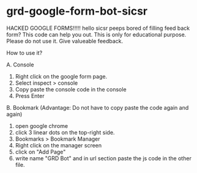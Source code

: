 # grd-google-form-bot-sicsr
HACKED GOOGLE FORMS!!!!! hello sicsr peeps bored of filling feed back form? This code can help you out. This is only for educational purpose. Please do not use it. Give valueable feedback.

How to use it?

A. Console
1. Right click on the google form page. 
2. Select inspect >  console
3. Copy paste the console code in the console
4. Press Enter

B. Bookmark (Advantage: Do not have to copy paste the code again and again)
1. open google chrome
2. click 3 linear dots on the top-right side.
3. Bookmarks > Bookmark Manager
4. Right click on the manager screen
5. click on "Add Page"
6. write name "GRD Bot" and in url section paste the js code in the other file.
